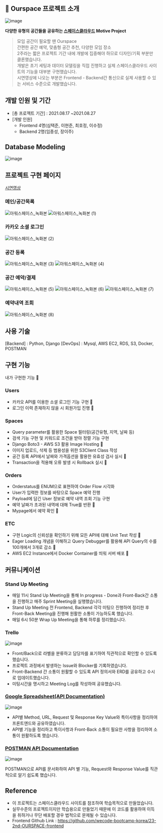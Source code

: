 ## 🏢 Ourspace 프로젝트 소개

![image](https://user-images.githubusercontent.com/84963683/136652854-a3acdc49-1684-4134-bcfa-de7396fa173d.png)

**다양한 유형의 공간들을 공유하는 [스페이스클라우드](https://www.spacecloud.kr/) Motive Project**

> 모임 공간이 필요할 땐 Ourspace<br/>
> 간편한 공간 예약, 맞춤형 공간 추천, 다양한 모임 장소<br/>
> 2주라는 짧은 프로젝트 기간 내에 개발에 집중해야 하므로 디자인/기획 부분만 클론했습니다.   
> 개발은 초기 세팅과 데이터 모델링을 직접 진행하고 실제 스페이스클라우드 사이트의 기능을 대부분 구현했습니다.   
> 시연영상에 나오는 부분은 Frontend - Backend간 통신으로 실제 사용할 수 있는 서비스 수준으로 개발했습니다.  
 
## 개발 인원 및 기간
- [총 프로젝트 기간] : 2021.08.17 ~2021.08.27
- [개발 인원] 
  - Frontend 4명(심택준, 이현준, 최호정, 이수정)
  - Backend 2명(임종성, 장이주)

## Database Modeling

![image](https://user-images.githubusercontent.com/84963683/136653023-f4fa0b5c-9a8f-4e52-a2b4-0476a2ee6761.png)

## 프로젝트 구현 페이지

[시연영상](https://www.youtube.com/watch?v=8b4LgFIEaCk&ab_channel=TaekjunSim)

### 메인/공간목록

![아워스페이스_녹화본](https://user-images.githubusercontent.com/84963683/136654713-4d85ac2c-019a-4c26-aa46-ba5a2fe3fc43.gif)
![아워스페이스_녹화본 (1)](https://user-images.githubusercontent.com/84963683/136654768-29398d80-2502-4c9c-bff4-1e36e4f9776f.gif)

### 카카오 소셜 로그인

![아워스페이스_녹화본 (2)](https://user-images.githubusercontent.com/84963683/136654810-232792c4-4ab1-4479-b20e-4baba445abf5.gif)

### 공간 등록 

![아워스페이스_녹화본 (3)](https://user-images.githubusercontent.com/84963683/136654858-dcc7c58f-7455-4145-8633-eaf27da8c526.gif)
![아워스페이스_녹화본 (4)](https://user-images.githubusercontent.com/84963683/136654861-49f0d23a-dbed-4845-b6e9-9f305677c1cc.gif)

### 공간 예약/결제

![아워스페이스_녹화본 (5)](https://user-images.githubusercontent.com/84963683/136654946-c8911a24-fbbe-422e-82f2-3f659b1e71bd.gif)
![아워스페이스_녹화본 (6)](https://user-images.githubusercontent.com/84963683/136654953-d4e67297-a9fa-4f8f-9a65-24b53252a383.gif)
![아워스페이스_녹화본 (7)](https://user-images.githubusercontent.com/84963683/136654956-015f6b32-7792-47d4-b752-450d368125bc.gif)

### 예약내역 조회

![아워스페이스_녹화본 (8)](https://user-images.githubusercontent.com/84963683/136655023-aa7c72ab-4bbd-4dbf-a8ac-88cb196a6024.gif)

## 사용 기술

[Backend] : Python, Django
[DevOps] : Mysql, AWS EC2, RDS, S3, Docker, POSTMAN

## 구현 기능

내가 구현한 기능 🙌

### Users

- 카카오 API를 이용한 소셜 로그인 기능 구현 🙌
- 로그인 이력 존재하지 않을 시 회원가입 진행 🙌

### Spaces

- Query parameter를 활용한 Space 필터링(공간유형, 지역, 날짜 등)
- 검색 기능 구현 및 키워드로 조건을 받아 정렬 기능 구현
- Django Boto3 - AWS S3 활용 Image Hosting 🙌
- 이미지 업로드, 삭제 등 범용성을 위한 S3Client Class 작성
- 공간 등록 API에서 날짜와 가격옵션을 활용한 유효성 검사 실시 🙌
- Transaction을 적용해 오류 발생 시 Rollback 실시 🙌

### Orders

- Orderstatus를 ENUM으로 표현하여 Order Flow 시각화
- User가 입력한 정보를 바탕으로 Space 예약 진행
- Payload에 담긴 User 정보로 예약 내역 조회 기능 구현
- 예약 날짜가 초과된 내역에 대해 True를 반환 🙌
- Mypage에서 예약 확인 🙌

### ETC

- 구현 Logic의 신뢰성을 확인하기 위해 모든 API에 대해 Unit Test 작성 🙌
- Eager Loading 개념을 이해하고 Query Debugger를 활용해 API Query의 수를 100개에서 3개로 감소 🙌
- AWS EC2 Instance에서 Docker Container를 띄워 서버 배포 🙌

## 커뮤니케이션

### Stand Up Meeting

- 매일 11시 Stand Up Meeting을 통해 In progress - Done과 Front-Back간 소통을 진행하고 매주 Sprint Meeting을 실행했습니다.
- Stand Up Meeting 전 Frontend, Backend 각각 미팅으 진행하여 정리한 후 Front-Back Meeting을 진행해 원활한 소통이 가능하도록 했습니다.
- 매일 6시 50분 Wrap Up Meeting을 통해 하루를 정리했습니다.

### Trello

![image](https://user-images.githubusercontent.com/84963683/136654371-47765fc7-09a3-4ca5-9403-368cdb8df626.png)

- Front/Back으로 라벨을 분류하고 담당자를 표기하여 직관적으로 확인할 수 있도록 했습니다.
- 프로젝트 과정에서 발생하는 Issue와 Blocker를 기록하였습니다.
- Front-Backend 간 소통이 원활할 수 있도록 API 정의서와 ERD를 공유하고 수시로 업데이트했습니다.
- 미팅시간을 명시하고 Meeting Log를 작성하여 공유했습니다.

### [Google Spreadsheet(API Documentation)](https://docs.google.com/spreadsheets/d/1vL21nq75g_9duQGF6-2D2S7D91lnT9BbnlBwiJTuubY/edit?usp=sharing)

![image](https://user-images.githubusercontent.com/84963683/136654510-2f3b802a-fde5-4c4e-9331-2f0739f3a87a.png)

- API별 Method, URL, Request 및 Response Key Value와 특이사항을 정리하여 프론트엔드와 공유하였습니다.
- API별 기능을 정리하고 특이사항과 Front-Back 소통이 필요한 사항을 정리하여 소통이 원활하도록 했습니다.

### [POSTMAN API Documentation](https://documenter.getpostman.com/view/16843754/TzzGJZQ8)

![image](https://user-images.githubusercontent.com/84963683/136654578-6529565e-aec5-4c49-bfe0-1cd9d6eb651a.png)

POSTMAN으로 API를 문서화하여 API 별 기능, Request와 Response Value를 직관적으로 알기 쉽도록 했습니다.

## Reference

- 이 프로젝트는 스페이스클라우드 사이트를 참조하여 학습목적으로 만들었습니다.
- 실무수준의 프로젝트이지만 학습용으로 만들었기 때문에 이 코드를 활용하여 이득을 취하거나 무단 배포할 경우 법적으로 문제될 수 있습니다.
- Frontend Github Link : https://github.com/wecode-bootcamp-korea/23-2nd-OURSPACE-frontend
